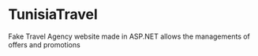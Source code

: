 # TunisiaTravel

Fake Travel Agency website made in ASP.NET allows the managements of offers and promotions

